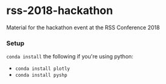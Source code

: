 # rss-2018-hackathon
Material for the hackathon event at the RSS Conference 2018


### Setup
`conda install` the following if you're using python:

* `conda install plotly`
* `conda install pyshp`

